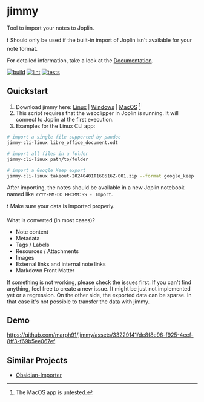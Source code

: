 # jimmy

Tool to import your notes to Joplin.

:exclamation: Should only be used if the built-in import of Joplin isn't available for your note format.

For detailed information, take a look at the [Documentation](https://marph91.github.io/jimmy/).

[![build](https://github.com/marph91/jimmy/actions/workflows/build.yml/badge.svg)](https://github.com/marph91/jimmy/actions/workflows/build.yml)
[![lint](https://github.com/marph91/jimmy/actions/workflows/lint.yml/badge.svg)](https://github.com/marph91/jimmy/actions/workflows/lint.yml)
[![tests](https://github.com/marph91/jimmy/actions/workflows/tests.yml/badge.svg)](https://github.com/marph91/jimmy/actions/workflows/tests.yml)

## Quickstart

1. Download jimmy here: [Linux](https://github.com/marph91/jimmy/releases/latest/download/jimmy-cli-linux) | [Windows](https://github.com/marph91/jimmy/releases/latest/download/jimmy-cli-windows.exe) | [MacOS](https://github.com/marph91/jimmy/releases/latest/download/jimmy-cli-darwin) [^macos]
2. This script requires that the webclipper in Joplin is running. It will connect to Joplin at the first execution.
3. Examples for the Linux CLI app:

```bash
# import a single file supported by pandoc
jimmy-cli-linux libre_office_document.odt

# import all files in a folder
jimmy-cli-linux path/to/folder

# import a Google Keep export
jimmy-cli-linux takeout-20240401T160516Z-001.zip --format google_keep
```

After importing, the notes should be available in a new Joplin notebook named like `YYYY-MM-DD HH:MM:SS - Import`.

:exclamation: Make sure your data is imported properly.

What is converted (in most cases)?

- Note content
- Metadata
- Tags / Labels
- Resources / Attachments
- Images
- External links and internal note links
- Markdown Front Matter

If something is not working, please check the issues first. If you can't find anything, feel free to create a new issue. It might be just not implemented yet or a regression. On the other side, the exported data can be sparse. In that case it's not possible to transfer the data with jimmy.

[^macos]: The MacOS app is untested.

## Demo

<https://github.com/marph91/jimmy/assets/33229141/de8f8e96-f925-4eef-8ff3-f69b5ee067ef>

## Similar Projects

- [Obsidian-Importer](https://github.com/obsidianmd/obsidian-importer)
